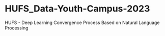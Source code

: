 # HUFS_Data-Youth-Campus-2023
HUFS - Deep Learning Convergence Process Based on Natural Language Processing
